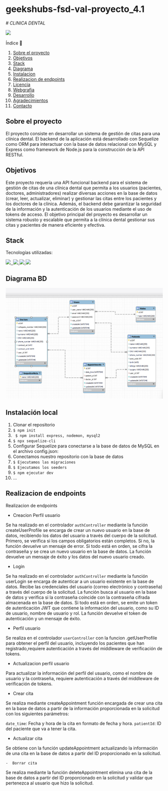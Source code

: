 # geekshubs-fsd-val-proyecto_4.1
<em> # CLINICA DENTAL </em>

 <p align="left">
   <img src="https://img.shields.io/badge/STATUS-EN%20DESAROLLO-green">
   </p>


   
<detalles>
   <summary> Índice 📝</summary> 
  <ol>
    <li><a href="#sobre-el-proyecto">Sobre el proyecto</a></li>
    <li><a href="#objetivo">Objetivos</a></li>
    <li><a href="#stack">Stack</a></li>
    <li><a href="#diagrama-bd">Diagrama</a></li>
    <li><a href="#instalacion-en-local">Instalacion</a></li>
    <li><a href="#endpoints">Realizacion de endpoints</a></li>
    <li><a href="#licencia">Licencia</a></li>
    <li><a href="#webgrafia">Webgrafia</a></li>
    <li><a href="#desarrollo">Desarrollo</a></li>
    <li><a href="#agradecimientos">Agradecimientos</a></li>
    <li><a href="#contacto">Contacto</a></li>
  </ol>
</detalles>

## Sobre el proyecto


El proyecto consiste en desarrollar un sistema de gestión de citas para una clínica dental. 
El backend de la aplicación está desarrollado con Sequelize como ORM para interactuar con la base de datos relacional con MySQL y Express como framework de Node.js para la construcción de la API RESTful.


## Objetivos

Este proyecto requería una API funcional backend para el sistema de gestión de citas de una clínica dental que permita a los usuarios (pacientes, doctores, administradores) realizar diversas acciones en la base de datos (crear, leer, actualizar, eliminar) y gestionar las citas entre los pacientes y los doctores de la clínica. Además, el backend debe garantizar la seguridad de la información y la autenticación de los usuarios mediante el uso de tokens de acceso. El objetivo principal del proyecto es desarrollar un sistema robusto y escalable que permita a la clínica dental gestionar sus citas y pacientes de manera eficiente y efectiva.

## Stack
Tecnologías utilizadas:
<div alinear="centro">
<a href="https://www.mongodb.com/">
    <img src= "https://img.shields.io/badge/MongoDB-%234ea94b.svg?style=for-the-badge&logo=mongodb&logoColor=white"/>
    <img src=""/>
</a>
<a href="https://www.expressjs.com/">
    <img src= "https://img.shields.io/badge/express.js-%23404d59.svg?style=for-the-badge&logo=express&logoColor=%2361DAFB"/>
</a>
<a href="https://nodejs.org/es/">
    <img src= "https://img.shields.io/badge/node.js-026E00?style=for-the-badge&logo=node.js&logoColor=white"/>
</a>
<a href="https://developer.mozilla.org/es/docs/Web/JavaScript">
    <img src= "https://img.shields.io/badge/javascipt-EFD81D?style=for-the-badge&logo=javascript&logoColor=black"/>
</a>
 </div>

## Diagrama BD
!['imagen-db'](/img/Screenshot_70.png)

## Instalación local

1. Clonar el repositorio
2. `$ npm init `
3. ` $ npm install express, nodemon, mysql2`
4.  `$ npx sequelize-cli `
5.  Configurar Sequelize para conectarse a la base de datos de MySQL en el archivo config.json:
3. Conectamos nuestro repositorio con la base de datos
4. ``` $ Ejecutamos las migraciones ```
5. ``` $ Ejecutamos los seeders ```
6. ``` $ npm ejecutar dev ```
7. ...

## Realizacion de endpoints
<detalles>
<summary>Realizacion de endpoints</summary>

  - Creacion Perfil usuario


Se ha realizado en el controlador `authController` mediante la función createUserProfile  se encarga de crear un nuevo usuario en la base de datos, recibiendo los datos del usuario a través del cuerpo de la solicitud. Primero, se verifica si los campos obligatorios están completos. Si no, la función devuelve un mensaje de error. Si todo está en orden, se cifra la contraseña y se crea un nuevo usuario en la base de datos. La función devuelve un mensaje de éxito y los datos del nuevo usuario creado.


   - Login


Se ha realizado en el controlador `authController` mediante la función  userLogin se encarga de autenticar a un usuario existente en la base de datos. Recibe las credenciales del usuario (correo electrónico y contraseña) a través del cuerpo de la solicitud. La función busca al usuario en la base de datos y verifica si la contraseña coincide con la contraseña cifrada almacenada en la base de datos. Si todo está en orden, se emite un token de autenticación JWT que contiene la información del usuario, como su ID de usuario, nombre de usuario y rol. La función devuelve el token de autenticación y un mensaje de éxito.


- Perfil usuario


Se realiza en el controlador `userController` con la funcion .getUserProfile para obtener el perfil del usuario, incluyendo los pacientes que han registrado,requiere autenticación a través del middleware de verificación de tokens.


- Actualizacion perfil usuario


Para actualizar la información del perfil del usuario, como el nombre de usuario y la contraseña, requiere autenticación a través del middleware de verificación de tokens.


-   Crear cita


Se realiza mediante createAppointment función encargada de crear una cita en la base de datos a partir de la información proporcionada en la solicitud con los siguientes parámetros:


`date_time`: Fecha y hora de la cita en formato de fecha y hora.
`patientId`: ID del paciente que va a tener la cita.


-  Actualizar cita

Se obtiene con la función updateAppointment actualizando la información de una cita en la base de datos a partir del ID proporcionado en la solicitud.


    -  Borrar cita

Se realiza mediante la función deleteAppointment  elimina una cita de la base de datos a partir del ID proporcionado en la solicitud y validar que pertenezca al usuario que hizo la solicitud.
 

    
</detalles>
